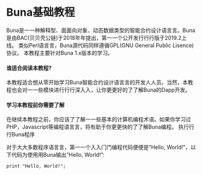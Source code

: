 # Buna基础教程

Buna是⼀一种解释型、⾯面向对象、动态数据类型的智能合约设计语⾔言。Buna是由BAC\(⻉贝壳公链\)于2018年年提出，第⼀一个公开发⾏行行版于2019.2上线。 类似Perl语⾔言，Buna源代码同样遵循GPL\(GNU General Public Lisence\)协议。 本教程主要针对Buna 1.x版本的学习。

#### 谁适合阅读本教程?

本教程适合想从零开始学习Buna智能合约设计语⾔言的开发⼈人员。当然，本教程也会对⼀一些模块进⾏行行深⼊入，让你更更好的了了解Buna的Dapp开发。

#### 学习本教程前你需要了解

在继续本教程之前，你应该了了解⼀一些基本的计算机编程术语。如果你学习过PHP，Javascript等编程语⾔言，将有助于你更更快的了了解Buna编程。 执⾏行行Buna程序

对于⼤大多数程序语⾔言，第⼀一个⼊入⻔门编程代码便便是”Hello, World!”，以下代码为使⽤用Buna输出”Hello, World!”:

```
print "Hello, World!";
```



